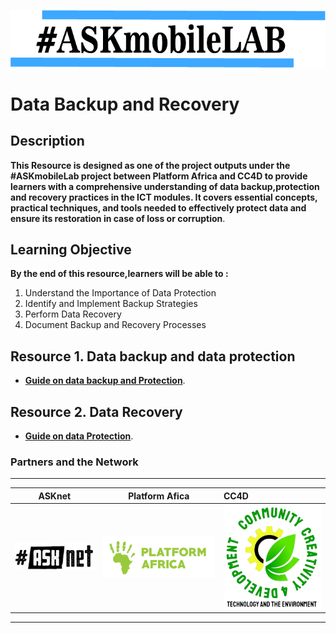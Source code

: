 
 ![Pic](/images/vann.jpg)

# Data Backup and Recovery 


## Description 

 **This Resource is designed as one of the  project outputs under the #ASKmobileLab project between Platform Africa and CC4D  to provide learners with a comprehensive understanding of data backup,protection and recovery practices in the ICT modules. It covers essential concepts, practical techniques, and tools needed to effectively protect data and ensure its restoration in case of loss or corruption**.

## Learning Objective 
**By the end of this resource,learners will be able to :**

1. Understand the Importance of Data Protection
2. Identify and Implement Backup Strategies
3. Perform Data Recovery
4. Document Backup and Recovery Processes


## Resource 1. Data backup and data protection 

+ [**Guide on data backup and Protection**](Resource-file/Data-Backup-And-Protection.md).

## Resource 2. Data Recovery 

+ [**Guide on data Protection**](Resource-file/Data-Recovery.md).








### Partners and the  Network
******* 
| ASKnet| Platform Afica| CC4D |
| :--------:| :--------: |:--------|
|![ASKnet Logo](/images/asknet-logo.png)|![Platform Africa Logo](/images/PA-Logo-HD.png)|![CC4D Logo](/images/CC4D.png)|
  ******* 
